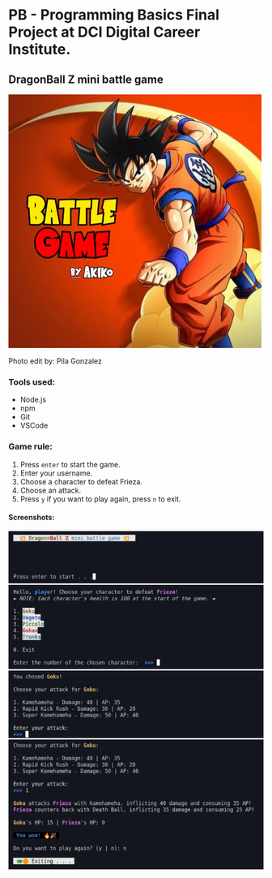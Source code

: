 # PB - Programming Basics Final Project at DCI Digital Career Institute.

## DragonBall Z mini battle game


![](images/battle-game.jpg)

Photo edit by: Pila Gonzalez


### Tools used:
- Node.js
- npm
- Git
- VSCode

### Game rule:
1. Press `enter` to start the game.
2. Enter your username.
3. Choose a character to defeat Frieza.
4. Choose an attack.
5. Press `y` if you want to play again, press `n` to exit.

#### Screenshots:
![](images/Screenshot-battle-game1.png)
![](images/Screenshot-battle-game2.png)
![](images/Screenshot-battle-game3.png)
![](images/Screenshot-battle-game4.png)